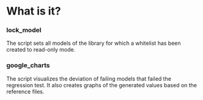 # What is it?
### lock_model
The script sets all models of the library for which a whitelist has been created to read-only mode. 

### google_charts
The script visualizes the deviation of failing models that failed the regression test. It also creates graphs of the generated values based on the reference files.